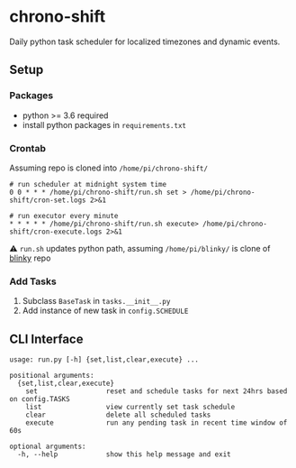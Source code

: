 # chrono-shift
Daily python task scheduler for localized timezones and dynamic events.


## Setup

### Packages
* python >= 3.6 required
* install python packages in `requirements.txt`

### Crontab
Assuming repo is cloned into `/home/pi/chrono-shift/`
```
# run scheduler at midnight system time
0 0 * * * /home/pi/chrono-shift/run.sh set > /home/pi/chrono-shift/cron-set.logs 2>&1

# run executor every minute
* * * * * /home/pi/chrono-shift/run.sh execute> /home/pi/chrono-shift/cron-execute.logs 2>&1
```
:warning: `run.sh` updates python path, assuming `/home/pi/blinky/` is clone of [blinky](https://github.com/pdumoulin/blinky) repo

### Add Tasks
1. Subclass `BaseTask` in `tasks.__init__.py`
2. Add instance of new task in `config.SCHEDULE`

## CLI Interface
```
usage: run.py [-h] {set,list,clear,execute} ...

positional arguments:
  {set,list,clear,execute}
    set                 reset and schedule tasks for next 24hrs based on config.TASKS
    list                view currently set task schedule
    clear               delete all scheduled tasks
    execute             run any pending task in recent time window of 60s

optional arguments:
  -h, --help            show this help message and exit
  ```
